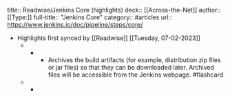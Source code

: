 title:: Readwise/Jenkins Core (highlights)
deck:: [[Across-the-Net]]
author:: [[Type:]]
full-title:: "Jenkins Core"
category:: #articles
url:: https://www.jenkins.io/doc/pipeline/steps/core/

- Highlights first synced by [[Readwise]] [[Tuesday, 07-02-2023]]
	- -
		- Archives the build artifacts (for example, distribution zip files or jar files) so that they can be downloaded later. Archived files will be accessible from the Jenkins webpage. #flashcard
	- -